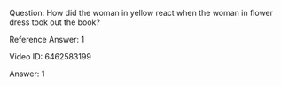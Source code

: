 Question: How did the woman in yellow react when the woman in flower dress took out the book?

Reference Answer: 1

Video ID: 6462583199

Answer: 1

